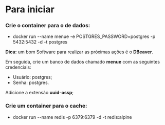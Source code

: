 # Para iniciar

### Crie o container para o de dados:
- docker run --name menue -e POSTGRES_PASSWORD=postgres -p 5432:5432 -d -t postgres

**Dica:** um bom Software para realizar as próximas ações é o **DBeaver**.

Em seguida, crie um banco de dados chamado **menue** com as seguintes credenciais:
- Usuário: postgres;
- Senha: postgres.

Adicione a extensão **uuid-ossp**;

### Crie um container para o cache:
- docker run --name redis -p 6379:6379 -d -t redis:alpine
